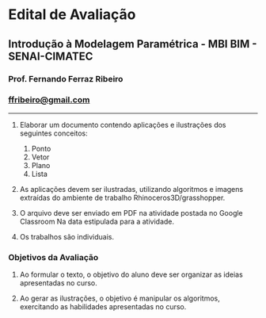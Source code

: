 # Edital de Avaliação

## Introdução à Modelagem Paramétrica - MBI BIM - SENAI-CIMATEC

### Prof. Fernando Ferraz Ribeiro

### ffribeiro@gmail.com

_________________

1. Elaborar um documento contendo aplicações e ilustrações dos seguintes conceitos:

    1. Ponto
    1. Vetor
    1. Plano
    1. Lista

1. As aplicações devem ser ilustradas, utilizando algoritmos e imagens extraídas do ambiente de trabalho Rhinoceros3D/grasshopper.

2. O arquivo deve ser enviado em PDF na atividade postada no Google Classroom Na data estipulada para a atividade.

3. Os trabalhos são individuais.

### Objetivos da Avaliação

1. Ao formular o texto, o objetivo do aluno deve ser organizar as ideias apresentadas no curso.

1. Ao gerar as ilustrações, o objetivo é manipular os algoritmos, exercitando as habilidades apresentadas no curso.

